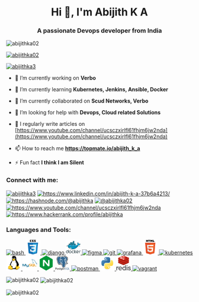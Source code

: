 <h1 align="center">Hi 👋, I'm Abijith K A</h1>
<h3 align="center">A passionate Devops developer from India</h3>

<p align="left"> <img src="https://komarev.com/ghpvc/?username=abijithka02&label=Profile%20views&color=0e75b6&style=flat" alt="abijithka02" /> </p>

<p align="left"> <a href="https://github.com/ryo-ma/github-profile-trophy"><img src="https://github-profile-trophy.vercel.app/?username=abijithka02" alt="abijithka02" /></a> </p>

<p align="left"> <a href="https://twitter.com/abijithka3" target="blank"><img src="https://img.shields.io/twitter/follow/abijithka3?logo=twitter&style=for-the-badge" alt="abijithka3" /></a> </p>

- 🔭 I’m currently working on **Verbo**

- 🌱 I’m currently learning **Kubernetes, Jenkins, Ansible, Docker**

- 👯 I’m currently collaborated on **Scud Networks, Verbo**

- 🤝 I’m looking for help with **Devops, Cloud related Solutions**

- 📝 I regularly write articles on [https://www.youtube.com/channel/ucsczxirlfl61fhjm6jw2nda](https://www.youtube.com/channel/ucsczxirlfl61fhjm6jw2nda)

- 📫 How to reach me **https://topmate.io/abijith_k_a**

- ⚡ Fun fact **I think I am Silent**

<h3 align="left">Connect with me:</h3>
<p align="left">
<a href="https://twitter.com/abijithka3" target="blank"><img align="center" src="https://raw.githubusercontent.com/rahuldkjain/github-profile-readme-generator/master/src/images/icons/Social/twitter.svg" alt="abijithka3" height="30" width="40" /></a>
<a href="https://linkedin.com/in/https://www.linkedin.com/in/abijith-k-a-37b6a4213/" target="blank"><img align="center" src="https://raw.githubusercontent.com/rahuldkjain/github-profile-readme-generator/master/src/images/icons/Social/linked-in-alt.svg" alt="https://www.linkedin.com/in/abijith-k-a-37b6a4213/" height="30" width="40" /></a>
<a href="https://hashnode.com/https://hashnode.com/@abijithka" target="blank"><img align="center" src="https://raw.githubusercontent.com/rahuldkjain/github-profile-readme-generator/master/src/images/icons/Social/hashnode.svg" alt="https://hashnode.com/@abijithka" height="30" width="40" /></a>
<a href="https://medium.com/@abijithka02" target="blank"><img align="center" src="https://raw.githubusercontent.com/rahuldkjain/github-profile-readme-generator/master/src/images/icons/Social/medium.svg" alt="@abijithka02" height="30" width="40" /></a>
<a href="https://www.youtube.com/c/https://www.youtube.com/channel/ucsczxirlfl61fhjm6jw2nda" target="blank"><img align="center" src="https://raw.githubusercontent.com/rahuldkjain/github-profile-readme-generator/master/src/images/icons/Social/youtube.svg" alt="https://www.youtube.com/channel/ucsczxirlfl61fhjm6jw2nda" height="30" width="40" /></a>
<a href="https://www.hackerrank.com/https://www.hackerrank.com/profile/abijithka" target="blank"><img align="center" src="https://raw.githubusercontent.com/rahuldkjain/github-profile-readme-generator/master/src/images/icons/Social/hackerrank.svg" alt="https://www.hackerrank.com/profile/abijithka" height="30" width="40" /></a>
</p>

<h3 align="left">Languages and Tools:</h3>
<p align="left"> <a href="https://www.gnu.org/software/bash/" target="_blank" rel="noreferrer"> <img src="https://www.vectorlogo.zone/logos/gnu_bash/gnu_bash-icon.svg" alt="bash" width="40" height="40"/> </a> <a href="https://www.w3schools.com/css/" target="_blank" rel="noreferrer"> <img src="https://raw.githubusercontent.com/devicons/devicon/master/icons/css3/css3-original-wordmark.svg" alt="css3" width="40" height="40"/> </a> <a href="https://www.djangoproject.com/" target="_blank" rel="noreferrer"> <img src="https://cdn.worldvectorlogo.com/logos/django.svg" alt="django" width="40" height="40"/> </a> <a href="https://www.docker.com/" target="_blank" rel="noreferrer"> <img src="https://raw.githubusercontent.com/devicons/devicon/master/icons/docker/docker-original-wordmark.svg" alt="docker" width="40" height="40"/> </a> <a href="https://www.figma.com/" target="_blank" rel="noreferrer"> <img src="https://www.vectorlogo.zone/logos/figma/figma-icon.svg" alt="figma" width="40" height="40"/> </a> <a href="https://git-scm.com/" target="_blank" rel="noreferrer"> <img src="https://www.vectorlogo.zone/logos/git-scm/git-scm-icon.svg" alt="git" width="40" height="40"/> </a> <a href="https://grafana.com" target="_blank" rel="noreferrer"> <img src="https://www.vectorlogo.zone/logos/grafana/grafana-icon.svg" alt="grafana" width="40" height="40"/> </a> <a href="https://www.w3.org/html/" target="_blank" rel="noreferrer"> <img src="https://raw.githubusercontent.com/devicons/devicon/master/icons/html5/html5-original-wordmark.svg" alt="html5" width="40" height="40"/> </a> <a href="https://kubernetes.io" target="_blank" rel="noreferrer"> <img src="https://www.vectorlogo.zone/logos/kubernetes/kubernetes-icon.svg" alt="kubernetes" width="40" height="40"/> </a> <a href="https://www.linux.org/" target="_blank" rel="noreferrer"> <img src="https://raw.githubusercontent.com/devicons/devicon/master/icons/linux/linux-original.svg" alt="linux" width="40" height="40"/> </a> <a href="https://www.mysql.com/" target="_blank" rel="noreferrer"> <img src="https://raw.githubusercontent.com/devicons/devicon/master/icons/mysql/mysql-original-wordmark.svg" alt="mysql" width="40" height="40"/> </a> <a href="https://www.nginx.com" target="_blank" rel="noreferrer"> <img src="https://raw.githubusercontent.com/devicons/devicon/master/icons/nginx/nginx-original.svg" alt="nginx" width="40" height="40"/> </a> <a href="https://www.postgresql.org" target="_blank" rel="noreferrer"> <img src="https://raw.githubusercontent.com/devicons/devicon/master/icons/postgresql/postgresql-original-wordmark.svg" alt="postgresql" width="40" height="40"/> </a> <a href="https://postman.com" target="_blank" rel="noreferrer"> <img src="https://www.vectorlogo.zone/logos/getpostman/getpostman-icon.svg" alt="postman" width="40" height="40"/> </a> <a href="https://www.python.org" target="_blank" rel="noreferrer"> <img src="https://raw.githubusercontent.com/devicons/devicon/master/icons/python/python-original.svg" alt="python" width="40" height="40"/> </a> <a href="https://redis.io" target="_blank" rel="noreferrer"> <img src="https://raw.githubusercontent.com/devicons/devicon/master/icons/redis/redis-original-wordmark.svg" alt="redis" width="40" height="40"/> </a> <a href="https://www.vagrantup.com/" target="_blank" rel="noreferrer"> <img src="https://www.vectorlogo.zone/logos/vagrantup/vagrantup-icon.svg" alt="vagrant" width="40" height="40"/> </a> </p>

<p><img align="left" src="https://github-readme-stats.vercel.app/api/top-langs?username=abijithka02&show_icons=true&locale=en&layout=compact" alt="abijithka02" /></p>

<p>&nbsp;<img align="center" src="https://github-readme-stats.vercel.app/api?username=abijithka02&show_icons=true&locale=en" alt="abijithka02" /></p>

<p><img align="center" src="https://github-readme-streak-stats.herokuapp.com/?user=abijithka02&" alt="abijithka02" /></p>

